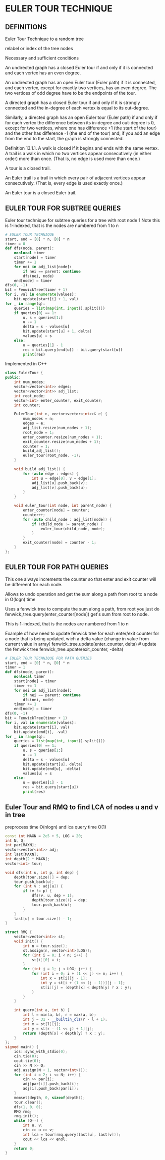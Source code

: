 # EULER TOUR TECHNIQUE

## DEFINITIONS

Euler Tour Technique to a random tree

relabel or index of the tree nodes


Necessary and sufficient conditions

An undirected graph has a closed Euler tour if and only if it is connected and each vertex has an even degree.

An undirected graph has an open Euler tour (Euler path) if it is connected, and each vertex, except for exactly two vertices, has an even degree. The two vertices of odd degree have to be 
the endpoints of the tour.

A directed graph has a closed Euler tour if and only if it is strongly connected and the in-degree of each vertex is equal to its out-degree.

Similarly, a directed graph has an open Euler tour (Euler path) if and only if for each vertex the difference between its in-degree and out-degree is 0, except for two vertices, 
where one has difference +1 (the start of the tour) and the other has difference -1 (the end of the tour) and, if you add an edge from the end to the start, the graph is strongly connected.

Definition 13.1.1.  A walk is closed if it begins and ends with the same vertex.
A trail is a walk in which no two vertices appear consecutively (in either order) more than once. (That is, no edge is used more than once.)

A tour is a closed trail.

An Euler trail is a trail in which every pair of adjacent vertices appear consecutively. (That is, every edge is used exactly once.)

An Euler tour is a closed Euler trail.

## EULER TOUR FOR SUBTREE QUERIES

Euler tour technique for subtree queries for a tree with root node 1
Note this is 1-indexed, that is the nodes are numbered from 1 to n

```py
# EULER TOUR TECHNIQUE
start, end = [0] * n, [0] * n
timer = 0
def dfs(node, parent):
    nonlocal timer
    start[node] = timer
    timer += 1
    for nei in adj_list[node]:
        if nei == parent: continue
        dfs(nei, node)
    end[node] = timer
dfs(0, -1)
bit = FenwickTree(timer + 1)
for i, val in enumerate(values):
    bit.update(start[i] + 1, val)
for _ in range(q):
    queries = list(map(int, input().split()))
    if queries[0] == 1:
        u, s = queries[1:]
        u -= 1
        delta = s - values[u]
        bit.update(start[u] + 1, delta)
        values[u] = s
    else:
        u = queries[1] - 1
        res = bit.query(end[u]) - bit.query(start[u])
        print(res)
```

Implemented in C++

```cpp
class EulerTour {
public:
    int num_nodes;
    vector<vector<int>> edges;
    vector<vector<int>> adj_list;
    int root_node;
    vector<int> enter_counter, exit_counter;
    int counter;

    EulerTour(int n, vector<vector<int>>& e) {
        num_nodes = n;
        edges = e;
        adj_list.resize(num_nodes + 1);
        root_node = 1;
        enter_counter.resize(num_nodes + 1);
        exit_counter.resize(num_nodes + 1);
        counter = 1;
        build_adj_list();
        euler_tour(root_node, -1);
    }

    void build_adj_list() {
        for (auto edge : edges) {
            int u = edge[0], v = edge[1];
            adj_list[u].push_back(v);
            adj_list[v].push_back(u);
        }
    }

    void euler_tour(int node, int parent_node) {
        enter_counter[node] = counter;
        counter++;
        for (auto child_node : adj_list[node]) {
            if (child_node != parent_node) {
                euler_tour(child_node, node);
            }
        }
        exit_counter[node] = counter - 1;
    }
};
```

## EULER TOUR FOR PATH QUERIES 

This one always increments the counter so that enter and exit counter will be differeent for each node. 

Allows to undo operation and get the sum along a path from root to a node in O(logn) time

Uses a fenwick tree to compute the sum along a path, from root you just do fenwick_tree.query(enter_counter[node]) get's sum from root to node.

This is 1-indexed, that is the nodes are numbered from 1 to n

Example of how need to update fenwick tree for each enter/exit counter for a node that is being updated, wich a delta value (change in value from current value in array)
fenwick_tree.update(enter_counter, delta) # update the fenwick tree
fenwick_tree.update(exit_counter, -delta)


```py
# EULER TOUR TECHNIQUE FOR PATH QUERIES
start, end = [0] * n, [0] * n
timer = 1
def dfs(node, parent):
    nonlocal timer
    start[node] = timer
    timer += 1
    for nei in adj_list[node]:
        if nei == parent: continue
        dfs(nei, node)
    timer += 1
    end[node] = timer
dfs(0, -1)
bit = FenwickTree(timer + 1)
for i, val in enumerate(values):
    bit.update(start[i], val)
    bit.update(end[i], -val)
for _ in range(q):
    queries = list(map(int, input().split()))
    if queries[0] == 1:
        u, s = queries[1:]
        u -= 1
        delta = s - values[u]
        bit.update(start[u], delta)
        bit.update(end[u], -delta)
        values[u] = s
    else:
        u = queries[1] - 1
        res = bit.query(start[u])
        print(res)
```

## Euler Tour and RMQ to find LCA of nodes u and v in tree

preprocess time O(nlogn) and lca query time O(1)

```cpp
const int MAXN = 2e5 + 5, LOG = 20;
int N, Q;
int par[MAXN];
vector<vector<int>> adj;
int last[MAXN];
int depth[2 * MAXN];
vector<int> tour;

void dfs(int u, int p, int dep) {
    depth[tour.size()] = dep;
    tour.push_back(u);
    for (int v : adj[u]) {
        if (v != p) {
            dfs(v, u, dep + 1);
            depth[tour.size()] = dep;
            tour.push_back(u);
        }
    }
    last[u] = tour.size() - 1;
}

struct RMQ {
    vector<vector<int>> st;
    void init() {
        int n = tour.size();
        st.assign(n, vector<int>(LOG));
        for (int i = 0; i < n; i++) {
            st[i][0] = i;
        }
        for (int j = 1; j < LOG; j++) {
            for (int i = 0; i + (1 << j) <= n; i++) {
                int x = st[i][j - 1];
                int y = st[i + (1 << (j - 1))][j - 1];
                st[i][j] = (depth[x] < depth[y] ? x : y);
            }
        }
    }

    int query(int a, int b) {
        int l = min(a, b), r = max(a, b);
        int j = 31 - __builtin_clz(r - l + 1);
        int x = st[l][j];
        int y = st[r - (1 << j) + 1][j];
        return (depth[x] < depth[y] ? x : y);
    }
};
signed main() {
    ios::sync_with_stdio(0);
    cin.tie(0);
    cout.tie(0);
    cin >> N >> Q;
    adj.assign(N + 1, vector<int>());
    for (int i = 2; i <= N; i++) {
        cin >> par[i];
        adj[par[i]].push_back(i);
        adj[i].push_back(par[i]);
    }
    memset(depth, 0, sizeof(depth));
    tour.clear();
    dfs(1, 0, 0);
    RMQ rmq;
    rmq.init();
    while (Q--) {
        int u, v;
        cin >> u >> v;
        int lca = tour[rmq.query(last[u], last[v])];
        cout << lca << endl;
    }
    return 0;
}
```